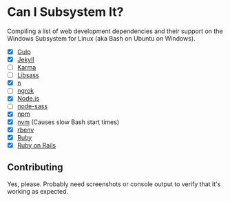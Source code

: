 # Can I Subsystem It?

Compiling a list of web development dependencies and their support on the Windows Subsystem for Linux (aka Bash on Ubuntu on Windows).

- [x] [Gulp](http://gulpjs.com/)
- [x] [Jekyll](http://jekyllrb.com/)
- [ ] [Karma](https://karma-runner.github.io/1.0/index.html)
- [ ] [Libsass](http://sass-lang.com/libsass)
- [x] [n](https://github.com/tj/n)
- [ ] [ngrok](https://ngrok.com/)
- [x] [Node.js](https://nodejs.org/en/)
- [ ] [node-sass](https://github.com/sass/node-sass)
- [x] [npm](https://www.npmjs.com/)
- [x] [nvm](https://github.com/creationix/nvm) (Causes slow Bash start times)
- [x] [rbenv](https://github.com/rbenv/rbenv)
- [x] [Ruby](https://www.ruby-lang.org/)
- [x] [Ruby on Rails](http://rubyonrails.org/)

## Contributing

Yes, please. Probably need screenshots or console output to verify that it's working as expected.
